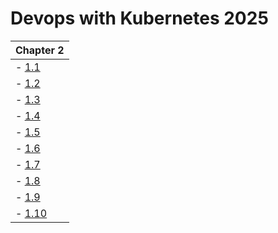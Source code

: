 # Devops with Kubernetes 2025

| Chapter 2                                                                 |
|---------------------------------------------------------------------------|
| - [1.1](https://github.com/PacoZG/devops-with-kubernetes-2025/tree/1.1)   |
| - [1.2](https://github.com/PacoZG/devops-with-kubernetes-2025/tree/1.2)   |
| - [1.3](https://github.com/PacoZG/devops-with-kubernetes-2025/tree/1.3)   |
| - [1.4](https://github.com/PacoZG/devops-with-kubernetes-2025/tree/1.4)   |
| - [1.5](https://github.com/PacoZG/devops-with-kubernetes-2025/tree/1.5)   |
| - [1.6](https://github.com/PacoZG/devops-with-kubernetes-2025/tree/1.6)   |
| - [1.7](https://github.com/PacoZG/devops-with-kubernetes-2025/tree/1.7)   |
| - [1.8](https://github.com/PacoZG/devops-with-kubernetes-2025/tree/1.8)   |
| - [1.9](https://github.com/PacoZG/devops-with-kubernetes-2025/tree/1.9)   |
| - [1.10](https://github.com/PacoZG/devops-with-kubernetes-2025/tree/1.10) |


